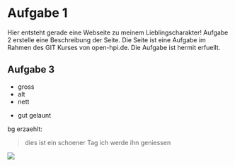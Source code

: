 # Aufgabe 1
Hier entsteht gerade eine Webseite zu meinem Lieblingscharakter! Aufgabe 2 erstelle eine Beschreibung der Seite. Die Seite ist eine Aufgabe im Rahmen des GIT Kurses von open-hpi.de. Die Aufgabe ist hermit erfuellt.

## Aufgabe 3
* gross
* alt
* nett
+ gut gelaunt

bg erzaehlt:
> dies ist ein schoener Tag 
> ich werde ihn geniessen

<img src="https://cdn.morguefile.com/imageData/public/files/j/joejons/02/p/9e0b806d46e16d549ca4c38b7e988ef4.jpg"/>
